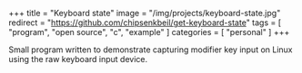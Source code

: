 +++
title = "Keyboard state"
image = "/img/projects/keyboard-state.jpg"
redirect = "https://github.com/chipsenkbeil/get-keyboard-state"
tags = [ "program", "open source", "c", "example" ]
categories = [ "personal" ]
+++

Small program written to demonstrate capturing modifier key input on Linux
using the raw keyboard input device.

